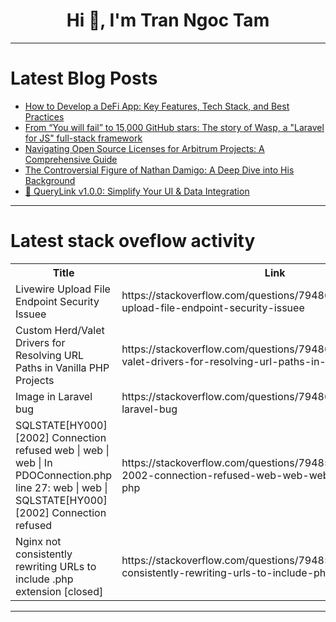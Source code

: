 <h1 align="center">Hi 👋, I'm Tran Ngoc Tam</h1>

---

# Latest Blog Posts 
<!-- BLOG-POST-LIST:START -->
- [How to Develop a DeFi App: Key Features, Tech Stack, and Best Practices](https://dev.to/jude_maxwell_fe6a32b5a286/how-to-develop-a-defi-app-key-features-tech-stack-and-best-practices-1ii9)
- [From “You will fail” to 15,000 GitHub stars: The story of Wasp, a &quot;Laravel for JS&quot; full-stack framework](https://dev.to/wasp/from-you-will-fail-to-15000-github-stars-the-story-of-wasp-a-laravel-for-js-full-stack-1fil)
- [Navigating Open Source Licenses for Arbitrum Projects: A Comprehensive Guide](https://dev.to/jennythomas498/navigating-open-source-licenses-for-arbitrum-projects-a-comprehensive-guide-18kp)
- [The Controversial Figure of Nathan Damigo: A Deep Dive into His Background](https://dev.to/lorim_jawa_e5b77aa68082e1/the-controversial-figure-of-nathan-damigo-a-deep-dive-into-his-background-1f9k)
- [🚀 QueryLink v1.0.0: Simplify Your UI &amp; Data Integration](https://dev.to/gigaherz/querylink-v100-simplify-your-ui-data-integration-am1)
<!-- BLOG-POST-LIST:END -->

---

# Latest stack oveflow activity
<table>
  <tr><th>Title</th><th>Link</th></tr>
  <!-- STACKOVERFLOW:START --><tr><td>Livewire Upload File Endpoint Security Issuee</td><td>https://stackoverflow.com/questions/79486316/livewire-upload-file-endpoint-security-issuee</td></tr><tr><td>Custom Herd/Valet Drivers for Resolving URL Paths in Vanilla PHP Projects</td><td>https://stackoverflow.com/questions/79486135/custom-herd-valet-drivers-for-resolving-url-paths-in-vanilla-php-projects</td></tr><tr><td>Image in Laravel bug</td><td>https://stackoverflow.com/questions/79486099/image-in-laravel-bug</td></tr><tr><td>SQLSTATE[HY000] [2002] Connection refused web | web | web | In PDOConnection.php line 27: web | web | SQLSTATE[HY000] [2002] Connection refused</td><td>https://stackoverflow.com/questions/79485962/sqlstatehy000-2002-connection-refused-web-web-web-in-pdoconnection-php</td></tr><tr><td>Nginx not consistently rewriting URLs to include .php extension [closed]</td><td>https://stackoverflow.com/questions/79485773/nginx-not-consistently-rewriting-urls-to-include-php-extension</td></tr><!-- STACKOVERFLOW:END -->
</table>

---


